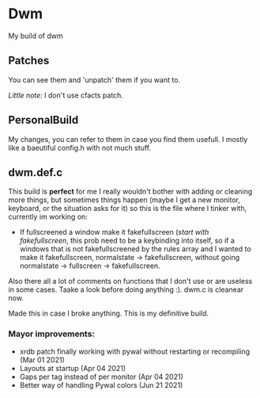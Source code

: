 # Dwm
My build of dwm

## Patches
You can see them and 'unpatch' them if you want to.


_Little note:_ I don't use cfacts patch.

## PersonalBuild
My changes, you can refer to them in case you find them usefull. I mostly like
a baeutiful config.h with not much stuff.

## dwm.def.c
This build is **perfect** for me I really wouldn't bother with adding or
cleaning more things, but sometimes things happen (maybe I get a new monitor,
keyboard, or the situation asks for it) so this is the file where I tinker
with, currently im working on:
- If fullscreened a window make it fakefullscreen (_start with fakefullscreen_, this prob need to be a keybinding into itself, so if a windows that is not fakefullscreened by the rules array and I wanted to make it fakefullscreen, normalstate -> fakefullscreen, without going normalstate -> fullscreen -> fakefullscreen.

Also there all a lot of comments on functions that I don't use or are useless
in some cases. Taake a look before doing anything :). dwm.c is cleanear now.

Made this in case I broke anything. This is my definitive build.
### Mayor improvements:
- xrdb patch finally working with pywal without restarting or recompiling (Mar
  01 2021)
- Layouts at startup (Apr 04 2021)
- Gaps per tag instead of per monitor (Apr 04 2021)
- Better way of handling Pywal colors (Jun 21 2021)
